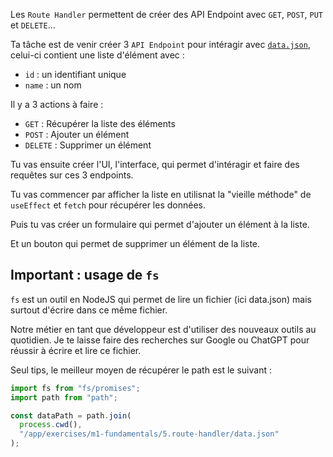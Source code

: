 Les `Route Handler` permettent de créer des API Endpoint avec `GET`, `POST`, `PUT` et `DELETE`...

Ta tâche est de venir créer 3 `API Endpoint` pour intéragir avec [`data.json`](./data.json), celui-ci contient une liste d'élément avec :

- `id` : un identifiant unique
- `name` : un nom

Il y a 3 actions à faire :

- `GET` : Récupérer la liste des éléments
- `POST` : Ajouter un élément
- `DELETE` : Supprimer un élément

Tu vas ensuite créer l'UI, l'interface, qui permet d'intéragir et faire des requêtes sur ces 3 endpoints.

Tu vas commencer par afficher la liste en utilisnat la "vieille méthode" de `useEffect` et `fetch` pour récupérer les données.

Puis tu vas créer un formulaire qui permet d'ajouter un élément à la liste.

Et un bouton qui permet de supprimer un élément de la liste.

## Important : usage de `fs`

`fs` est un outil en NodeJS qui permet de lire un fichier (ici data.json) mais surtout d'écrire dans ce même fichier.

Notre métier en tant que développeur est d'utiliser des nouveaux outils au quotidien. Je te laisse faire des recherches sur Google ou ChatGPT pour réussir à écrire et lire ce fichier.

Seul tips, le meilleur moyen de récupérer le path est le suivant :

```ts
import fs from "fs/promises";
import path from "path";

const dataPath = path.join(
  process.cwd(),
  "/app/exercises/m1-fundamentals/5.route-handler/data.json"
);
```
